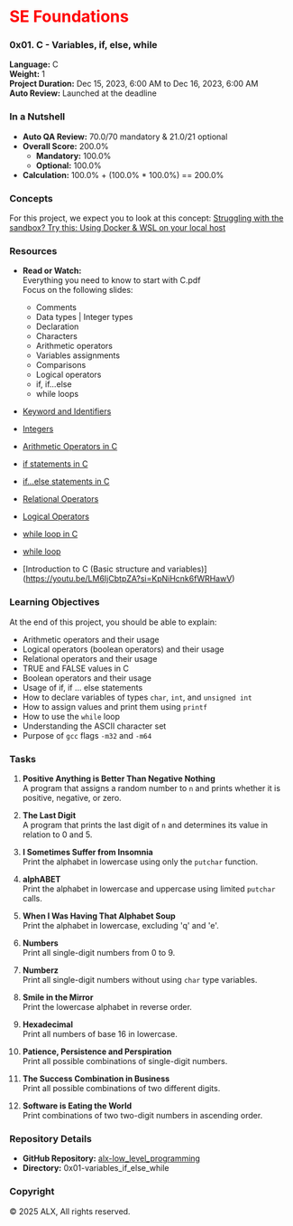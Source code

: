 # <spqn style="color:red;">SE Foundations</span>

### 0x01. C - Variables, if, else, while
**Language:** C  
**Weight:** 1  
**Project Duration:** Dec 15, 2023, 6:00 AM to Dec 16, 2023, 6:00 AM  
**Auto Review:** Launched at the deadline

### In a Nutshell
- **Auto QA Review:** 70.0/70 mandatory & 21.0/21 optional
- **Overall Score:** 200.0%
  - **Mandatory:** 100.0%
  - **Optional:** 100.0%
- **Calculation:** 100.0% + (100.0% * 100.0%) == 200.0%

### Concepts
For this project, we expect you to look at this concept:
[Struggling with the sandbox? Try this: Using Docker & WSL on your local host](https://savanna.alxafrica.com/concepts/100039)

### Resources
- **Read or Watch:**  
  Everything you need to know to start with C.pdf  
  Focus on the following slides:
  - Comments
  - Data types | Integer types
  - Declaration
  - Characters
  - Arithmetic operators
  - Variables assignments
  - Comparisons
  - Logical operators
  - if, if…else
  - while loops
- [Keyword and Identifiers](https://publications.gbdirect.co.uk//c_book/chapter2/keywords_and_identifiers.html)
- [Integers](https://publications.gbdirect.co.uk//c_book/chapter2/integral_types.html)
- [Arithmetic Operators in C](https://www.tutorialspoint.com/cprogramming/c_arithmetic_operators.htm)
- [if statements in C](https://www.cprogramming.com/tutorial/c/lesson2.html)
- [if...else statements in C](https://www.tutorialspoint.com/cprogramming/if_else_statement_in_c.htm)
- [Relational Operators](https://www.tutorialspoint.com/cprogramming/c_relational_operators.htm)
- [Logical Operators](https://www.fresh2refresh.com/c-programming/c-operators-expressions/c-logical-operators/)
- [while loop in C](https://www.tutorialspoint.com/cprogramming/c_while_loop.htm)
- [while loop](https://youtu.be/Ju1LYO9pkaI?si=ct-oQNql94MdTJ5a)
  
- [Introduction to C (Basic structure and variables)] (https://youtu.be/LM6IjCbtpZA?si=KpNiHcnk6fWRHawV)
### Learning Objectives
At the end of this project, you should be able to explain:
- Arithmetic operators and their usage
- Logical operators (boolean operators) and their usage
- Relational operators and their usage
- TRUE and FALSE values in C
- Boolean operators and their usage
- Usage of if, if ... else statements
- How to declare variables of types `char`, `int`, and `unsigned int`
- How to assign values and print them using `printf`
- How to use the `while` loop
- Understanding the ASCII character set
- Purpose of `gcc` flags `-m32` and `-m64`


### Tasks
1. **Positive Anything is Better Than Negative Nothing**  
   A program that assigns a random number to `n` and prints whether it is positive, negative, or zero.

2. **The Last Digit**  
   A program that prints the last digit of `n` and determines its value in relation to 0 and 5.

3. **I Sometimes Suffer from Insomnia**  
   Print the alphabet in lowercase using only the `putchar` function.

4. **alphABET**  
   Print the alphabet in lowercase and uppercase using limited `putchar` calls.

5. **When I Was Having That Alphabet Soup**  
   Print the alphabet in lowercase, excluding 'q' and 'e'.

6. **Numbers**  
   Print all single-digit numbers from 0 to 9.

7. **Numberz**  
   Print all single-digit numbers without using `char` type variables.

8. **Smile in the Mirror**  
   Print the lowercase alphabet in reverse order.

9. **Hexadecimal**  
   Print all numbers of base 16 in lowercase.

10. **Patience, Persistence and Perspiration**  
    Print all possible combinations of single-digit numbers.

11. **The Success Combination in Business**  
    Print all possible combinations of two different digits.

12. **Software is Eating the World**  
    Print combinations of two two-digit numbers in ascending order.

### Repository Details
- **GitHub Repository:** [alx-low_level_programming](https://github.com/GammachiT/alx-low_level_programming)
- **Directory:** 0x01-variables_if_else_while

### Copyright
© 2025 ALX, All rights reserved.
